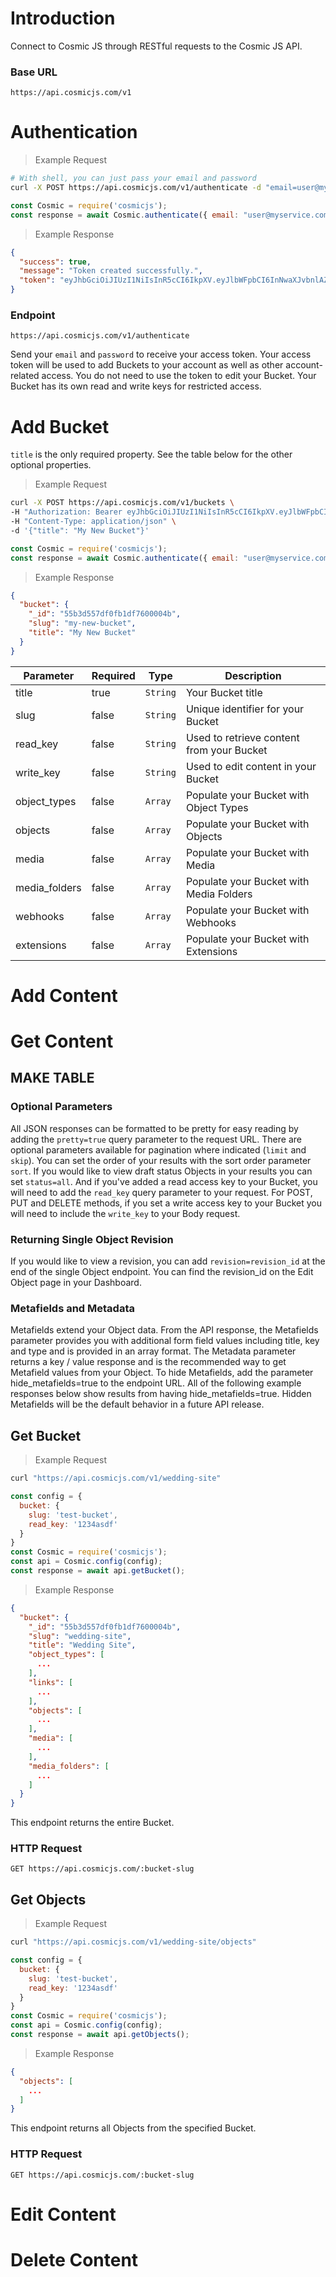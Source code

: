 # Introduction


Connect to Cosmic JS through RESTful requests to the Cosmic JS API.

### Base URL

`https://api.cosmicjs.com/v1`

# Authentication

> Example Request

```bash
# With shell, you can just pass your email and password
curl -X POST https://api.cosmicjs.com/v1/authenticate -d "email=user@myservice.com&password=mypassword"
```

```javascript
const Cosmic = require('cosmicjs');
const response = await Cosmic.authenticate({ email: "user@myservice.com", password: "mypassword" });
```

> Example Response

```json
{
  "success": true,
  "message": "Token created successfully.",
  "token": "eyJhbGciOiJIUzI1NiIsInR5cCI6IkpXV.eyJlbWFpbCI6InNwaXJvbnlAZ21haWwuY29tIiwicGFzc3dvcmQiOiIxNzlhZDQ1YzZjZTJjYjk3Y2YxMDI5ZTIxMjA0NmU4MSIsImlhdCI6MTUxNDQ5NzI3N30.ep4cEgH_SqItQ5McJArJtljS3GSJedyEcDRlnu9yb-U"
}
```

### Endpoint

`https://api.cosmicjs.com/v1/authenticate`

Send your `email` and `password` to receive your access token. Your access token will be used to add Buckets to your account as well as other account-related access. You do not need to use the token to edit your Bucket. Your Bucket has its own read and write keys for restricted access.

# Add Bucket
`title` is the only required property.  See the table below for the other optional properties.

> Example Request

```bash
curl -X POST https://api.cosmicjs.com/v1/buckets \
-H "Authorization: Bearer eyJhbGciOiJIUzI1NiIsInR5cCI6IkpXV.eyJlbWFpbCI6InNwaXJvbnlAZ21haWwuY29tIiwicGFzc3dvcmQiOiIxNzlhZDQ1YzZjZTJjYjk3Y2YxMDI5ZTIxMjA0NmU4MSIsImlhdCI6MTUxNDQ5NzI3N30.ep4cEgH_SqItQ5McJArJtljS3GSJedyEcDRlnu9yb-U" \
-H "Content-Type: application/json" \
-d '{"title": "My New Bucket"}'
```

```javascript
const Cosmic = require('cosmicjs');
const response = await Cosmic.authenticate({ email: "user@myservice.com", password: "mypassword" });
```

> Example Response

```json
{
  "bucket": {
    "_id": "55b3d557df0fb1df7600004b",
    "slug": "my-new-bucket",
    "title": "My New Bucket"
  }
}
```

Parameter | Required | Type | Description
--------- | ------- | ----------- | -----------
title | true | `String` | Your Bucket title
slug | false | `String` | Unique identifier for your Bucket
read_key | false | `String` | Used to retrieve content from your Bucket
write_key | false | `String` | Used to edit content in your Bucket
object_types | false | `Array` | Populate your Bucket with Object Types
objects | false | `Array` | Populate your Bucket with Objects
media | false | `Array` | Populate your Bucket with Media
media_folders | false | `Array` | Populate your Bucket with Media Folders
webhooks | false | `Array` | Populate your Bucket with Webhooks
extensions | false | `Array` | Populate your Bucket with Extensions

# Add Content

# Get Content

## MAKE TABLE

### Optional Parameters
All JSON responses can be formatted to be pretty for easy reading by adding the `pretty=true` query parameter to the request URL. There are optional parameters available for pagination where indicated (`limit` and `skip`). You can set the order of your results with the sort order parameter `sort`. If you would like to view draft status Objects in your results you can set `status=all`. And if you've added a read access key to your Bucket, you will need to add the `read_key` query parameter to your request. For POST, PUT and DELETE methods, if you set a write access key to your Bucket you will need to include the `write_key` to your Body request.

### Returning Single Object Revision
If you would like to view a revision, you can add `revision=revision_id` at the end of the single Object endpoint. You can find the revision_id on the Edit Object page in your Dashboard.

### Metafields and Metadata
Metafields extend your Object data. From the API response, the Metafields parameter provides you with additional form field values including title, key and type and is provided in an array format. The Metadata parameter returns a key / value response and is the recommended way to get Metafield values from your Object. To hide Metafields, add the parameter hide_metafields=true to the endpoint URL. All of the following example responses below show results from having hide_metafields=true. Hidden Metafields will be the default behavior in a future API release.

## Get Bucket

> Example Request

```bash
curl "https://api.cosmicjs.com/v1/wedding-site"
```

```javascript
const config = {
  bucket: {
    slug: 'test-bucket',
    read_key: '1234asdf'
  }
}
const Cosmic = require('cosmicjs');
const api = Cosmic.config(config);
const response = await api.getBucket();
```

> Example Response

```json
{
  "bucket": {
    "_id": "55b3d557df0fb1df7600004b",
    "slug": "wedding-site",
    "title": "Wedding Site",
    "object_types": [
      ...
    ],
    "links": [
      ...
    ],
    "objects": [
      ...
    ],
    "media": [
      ...
    ],
    "media_folders": [
      ...
    ]
  }
}
```


This endpoint returns the entire Bucket.

### HTTP Request

`GET https://api.cosmicjs.com/:bucket-slug`

## Get Objects

> Example Request

```bash
curl "https://api.cosmicjs.com/v1/wedding-site/objects"
```

```javascript
const config = {
  bucket: {
    slug: 'test-bucket',
    read_key: '1234asdf'
  }
}
const Cosmic = require('cosmicjs');
const api = Cosmic.config(config);
const response = await api.getObjects();
```

> Example Response

```json
{
  "objects": [
    ...
  ]
}
```

This endpoint returns all Objects from the specified Bucket.

### HTTP Request

`GET https://api.cosmicjs.com/:bucket-slug`


# Edit Content

# Delete Content
